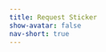 ```yaml
---
title: Request Sticker
show-avatar: false
nav-short: true
---
```

<div id="tripetto"></div>
<script src="https://unpkg.com/tripetto-runner-foundation"></script>
<script src="https://unpkg.com/tripetto-runner-classic"></script>
<script src="https://unpkg.com/tripetto-services"></script>
<script>
var tripetto = TripettoServices.init({ token: "eyJhbGciOiJIUzI1NiIsInR5cCI6IkpXVCJ9.eyJ1c2VyIjoiV1hmTGdnMWpkSkpzMFdZVk5USmRRbEd4WVZLQnFxWlNWUHpZdS9RNU1PQT0iLCJkZWZpbml0aW9uIjoibGdDRmlFb3JZQlUvNDRIWmpma2hWUUhEeThTc0JuMUNvcDk1Nk04Y3IwMD0iLCJ0eXBlIjoiY29sbGVjdCJ9.FJo6S9Wg8bbExjYqoh5YAi0qJ_pgZ7soTLWG8XTlG9g" });

TripettoClassic.run({
    element: document.getElementById("tripetto"),
    definition: tripetto.definition,
    styles: tripetto.styles,
    l10n: tripetto.l10n,
    locale: tripetto.locale,
    translations: tripetto.translations,
    attachments: tripetto.attachments,
    onSubmit: tripetto.onSubmit
});
</script>
